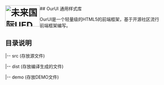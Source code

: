 <h1><a href="http://ued.ourfuture.cn/" title="OurUI 官网"><img style="float: left" width="110" height="68" alt="未来国际UED" src="http://ued.ourfuture.cn/wp-content/themes/ued/assets/images/logo.png"></a></h1>
## OurUI 通用样式库

   OurUI是一个轻量级的HTML5的前端框架，基于开源社区流行前端框架编写。

## 目录说明

|-- src           (存放源文件)

|-- dist          (存放编译生成的文件)

|-- demo          (存放DEMO文件)


